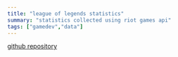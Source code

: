 ```yaml
---
title: "league of legends statistics"
summary: "statistics collected using riot games api"
tags: ["gamedev","data"]
---
```

[github repository](https://github.com/tygutowski/league-stats)